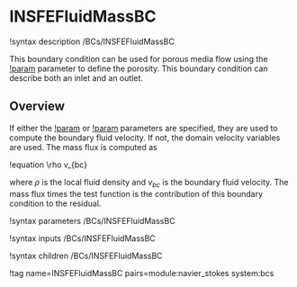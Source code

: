 # INSFEFluidMassBC

!syntax description /BCs/INSFEFluidMassBC

This boundary condition can be used for porous media flow using the [!param](/BCs/INSFEFluidEnergyBC/porosity) parameter
to define the porosity.
This boundary condition can describe both an inlet and an outlet.

## Overview

If either the [!param](/BCs/INSFEFluidMassBC/v_fn) or [!param](/BCs/INSFEFluidMassBC/v_pps) parameters are specified, they are used to compute the boundary fluid velocity. If not, the domain velocity variables are used.
The mass flux is computed as

!equation
\rho v_{bc}

where $\rho$ is the local fluid density and $v_{bc}$ is the boundary fluid velocity. The mass flux times the test
function is the contribution of this boundary condition to the residual.

!syntax parameters /BCs/INSFEFluidMassBC

!syntax inputs /BCs/INSFEFluidMassBC

!syntax children /BCs/INSFEFluidMassBC

!tag name=INSFEFluidMassBC pairs=module:navier_stokes system:bcs
